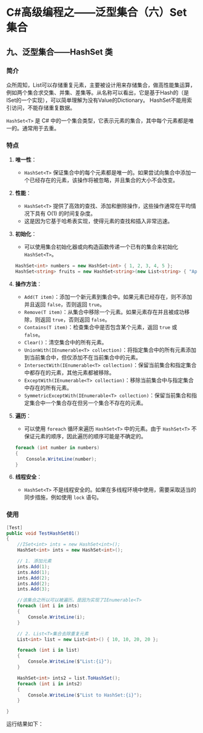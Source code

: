 # C#高级编程之——泛型集合（六）Set集合

## 九、泛型集合——HashSet<T> 类

### 简介

众所周知，List<T>可以存储重复元素，主要被设计用来存储集合，做高性能集运算，例如两个集合求交集、并集、差集等。从名称可以看出，它是基于Hash的（是ISet的一个实现），可以简单理解为没有Value的Dictionary。
HashSet<T>不能用索引访问，不能存储重复数据。

`HashSet<T>` 是 C# 中的一个集合类型，它表示元素的集合，其中每个元素都是唯一的。通常用于去重。

### 特点

1. **唯一性**：
   - `HashSet<T>` 保证集合中的每个元素都是唯一的。如果尝试向集合中添加一个已经存在的元素，该操作将被忽略，并且集合的大小不会改变。

2. **性能**：
   - `HashSet<T>` 提供了高效的查找、添加和删除操作，这些操作通常在平均情况下具有 O(1) 的时间复杂度。
   - 这是因为它基于哈希表实现，使得元素的查找和插入非常迅速。

3. **初始化**：
   - 可以使用集合初始化器或向构造函数传递一个已有的集合来初始化 `HashSet<T>`。

   ```csharp
   HashSet<int> numbers = new HashSet<int> { 1, 2, 3, 4, 5 };
   HashSet<string> fruits = new HashSet<string>(new List<string> { "Apple", "Banana", "Cherry" });
   ```

4. **操作方法**：
   - `Add(T item)`：添加一个新元素到集合中。如果元素已经存在，则不添加并且返回 `false`，否则返回 `true`。
   - `Remove(T item)`：从集合中移除一个元素。如果元素存在并且被成功移除，则返回 `true`，否则返回 `false`。
   - `Contains(T item)`：检查集合中是否包含某个元素，返回 `true` 或 `false`。
   - `Clear()`：清空集合中的所有元素。
   - `UnionWith(IEnumerable<T> collection)`：将指定集合中的所有元素添加到当前集合中，但仅添加不在当前集合中的元素。
   - `IntersectWith(IEnumerable<T> collection)`：保留当前集合和指定集合中都存在的元素，其他元素都被移除。
   - `ExceptWith(IEnumerable<T> collection)`：移除当前集合中与指定集合中存在的所有元素。
   - `SymmetricExceptWith(IEnumerable<T> collection)`：保留当前集合和指定集合中一个集合存在但另一个集合不存在的元素。

5. **遍历**：
   - 可以使用 `foreach` 循环来遍历 `HashSet<T>` 中的元素。由于 `HashSet<T>` 不保证元素的顺序，因此遍历的顺序可能是不确定的。

   ```csharp
   foreach (int number in numbers)
   {
       Console.WriteLine(number);
   }
   ```

6. **线程安全**：
   - `HashSet<T>` 不是线程安全的。如果在多线程环境中使用，需要采取适当的同步措施，例如使用 `lock` 语句。

### 使用

```csharp
[Test]
public void TestHashSet01()
{
    //ISet<int> ints = new HashSet<int>();
    HashSet<int> ints = new HashSet<int>();

    // 1. 添加元素
    ints.Add(1);
    ints.Add(1);
    ints.Add(2);
    ints.Add(2);
    ints.Add(3);

    //该集合之所以可以被遍历。是因为实现了IEnumerable<T>
    foreach (int i in ints)
    {
        Console.WriteLine(i);
    }

    // 2. List<T>集合去除重复元素
    List<int> list = new List<int>() { 10, 10, 20, 20 };

    foreach (int i in list)
    {
        Console.WriteLine($"List:{i}");
    }

    HashSet<int> ints2 = list.ToHashSet();
    foreach (int i in ints2)
    {
        Console.WriteLine($"List to HashSet:{i}");
    }

}
```

运行结果如下：
